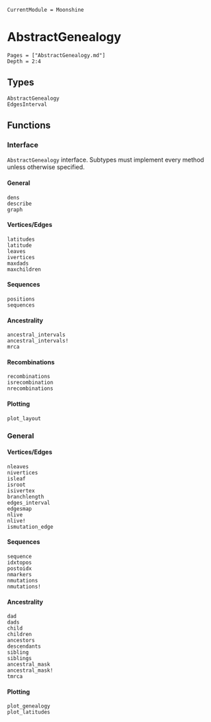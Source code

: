 ```@meta
CurrentModule = Moonshine
```

# AbstractGenealogy
```@contents
Pages = ["AbstractGenealogy.md"]
Depth = 2:4
```

## Types
```@docs
AbstractGenealogy
EdgesInterval
```

## Functions
### Interface
`AbstractGenealogy` interface. Subtypes must implement every method unless
otherwise specified.

#### General
```@docs
dens
describe
graph
```

#### Vertices/Edges
```@docs
latitudes
latitude
leaves
ivertices
maxdads
maxchildren
```

#### Sequences
```@docs
positions
sequences
```

#### Ancestrality
```@docs
ancestral_intervals
ancestral_intervals!
mrca
```

#### Recombinations
```@docs
recombinations
isrecombination
nrecombinations
```

#### Plotting
```@docs
plot_layout
```

### General
#### Vertices/Edges
```@docs
nleaves
nivertices
isleaf
isroot
isivertex
branchlength
edges_interval
edgesmap
nlive
nlive!
ismutation_edge
```

#### Sequences
```@docs
sequence
idxtopos
postoidx
nmarkers
nmutations
nmutations!
```

#### Ancestrality
```@docs
dad
dads
child
children
ancestors
descendants
sibling
siblings
ancestral_mask
ancestral_mask!
tmrca
```

#### Plotting
```@docs
plot_genealogy
plot_latitudes
```

